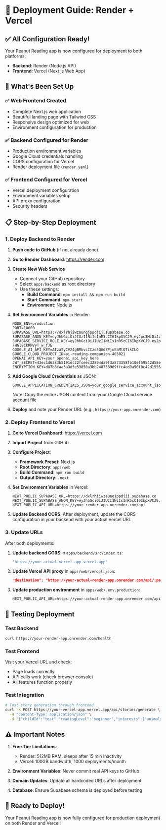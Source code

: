 # 🚀 Deployment Guide: Render + Vercel

## ✅ **All Configuration Ready!**

Your Peanut Reading app is now configured for deployment to both platforms:

- **Backend**: Render (Node.js API)
- **Frontend**: Vercel (Next.js Web App)

## 🎯 **What's Been Set Up**

### ✅ **Web Frontend Created**
- Complete Next.js web application
- Beautiful landing page with Tailwind CSS
- Responsive design optimized for web
- Environment configuration for production

### ✅ **Backend Configured for Render**
- Production environment variables
- Google Cloud credentials handling
- CORS configuration for Vercel
- Render deployment file (`render.yaml`)

### ✅ **Frontend Configured for Vercel**
- Vercel deployment configuration
- Environment variables setup
- API proxy configuration
- Security headers

## 📋 **Step-by-Step Deployment**

### 1. Deploy Backend to Render

1. **Push code to GitHub** (if not already done)
2. **Go to Render Dashboard**: https://render.com
3. **Create New Web Service**
   - Connect your GitHub repository
   - Select `apps/backend` as root directory
   - Use these settings:
     - **Build Command**: `npm install && npm run build`
     - **Start Command**: `npm start`
     - **Environment**: Node.js

4. **Set Environment Variables** in Render:
   ```
   NODE_ENV=production
   PORT=10000
   SUPABASE_URL=https://dxlrhjiwzaungjppdjij.supabase.co
   SUPABASE_ANON_KEY=eyJhbGciOiJIUzI1NiIsInR5cCI6IkpXVCJ9.eyJpc3MiOiJzdXBhYmFzZSIsInJlZiI6ImR4bHJoaml3emF1bmdqcHBkamlqIiwicm9sZSI6ImFub24iLCJpYXQiOjE3NTE3NDczOTUsImV4cCI6MjA2NzMyMzM5NX0.iLI7CqVgVsCDLzGjD3jZpdzAujVO1WC2Hbb3PNopHNA
   SUPABASE_SERVICE_ROLE_KEY=eyJhbGciOiJIUzI1NiIsInR5cCI6IkpXVCJ9.eyJpc3MiOiJzdXBhYmFzZSIsInJlZiI6ImR4bHJoaml3emF1bmdqcHBkamlqIiwicm9sZSI6InNlcnZpY2Vfcm9sZSIsImlhdCI6MTc1MTc0NzM5NSwiZXhwIjoyMDY3MzIzMzk1fQ.RdU9YCPBRGTbPj7qGhQLYK6p-FHGl8CkRMVyT_w_fJE
   GOOGLE_AI_API_KEY=AIzaSyCV24gBMbvcCCze5QGdZPjuEaMtQTikCLQ
   GOOGLE_CLOUD_PROJECT_ID=ai-reading-companion-465021
   OPENAI_API_KEY=your_openai_api_key_here
   JWT_SECRET=43ec1d6383b5191dc22fceec32894da9f3a873358fb10ef59542d58eb98211e0
   ENCRYPTION_KEY=d87b8faa3a3d5e53850a3bb248758969ffc4ed9a50f0c42d1556021327ede152
   ```

5. **Add Google Cloud Credentials** as JSON:
   ```
   GOOGLE_APPLICATION_CREDENTIALS_JSON=your_google_service_account_json_here
   ```
   Note: Copy the entire JSON content from your Google Cloud service account file

6. **Deploy** and note your Render URL (e.g., `https://your-app.onrender.com`)

### 2. Deploy Frontend to Vercel

1. **Go to Vercel Dashboard**: https://vercel.com
2. **Import Project** from GitHub
3. **Configure Project**:
   - **Framework Preset**: Next.js
   - **Root Directory**: `apps/web`
   - **Build Command**: `npm run build`
   - **Output Directory**: `.next`

4. **Set Environment Variables** in Vercel:
   ```
   NEXT_PUBLIC_SUPABASE_URL=https://dxlrhjiwzaungjppdjij.supabase.co
   NEXT_PUBLIC_SUPABASE_ANON_KEY=eyJhbGciOiJIUzI1NiIsInR5cCI6IkpXVCJ9.eyJpc3MiOiJzdXBhYmFzZSIsInJlZiI6ImR4bHJoaml3emF1bmdqcHBkamlqIiwicm9sZSI6ImFub24iLCJpYXQiOjE3NTE3NDczOTUsImV4cCI6MjA2NzMyMzM5NX0.iLI7CqVgVsCDLzGjD3jZpdzAujVO1WC2Hbb3PNopHNA
   NEXT_PUBLIC_API_URL=https://your-render-app.onrender.com/api
   ```

5. **Update Backend CORS**: After deployment, update the CORS configuration in your backend with your actual Vercel URL

### 3. Update URLs

After both deployments:

1. **Update backend CORS** in `apps/backend/src/index.ts`:
   ```javascript
   'https://your-actual-vercel-app.vercel.app'
   ```

2. **Update Vercel API proxy** in `apps/web/vercel.json`:
   ```json
   "destination": "https://your-actual-render-app.onrender.com/api/:path*"
   ```

3. **Update production environment** in `apps/web/.env.production`:
   ```
   NEXT_PUBLIC_API_URL=https://your-actual-render-app.onrender.com/api
   ```

## 🧪 **Testing Deployment**

### Test Backend
```bash
curl https://your-render-app.onrender.com/health
```

### Test Frontend
Visit your Vercel URL and check:
- Page loads correctly
- API calls work (check browser console)
- All features function properly

### Test Integration
```bash
# Test story generation through frontend
curl -X POST https://your-vercel-app.vercel.app/api/stories/generate \
  -H "Content-Type: application/json" \
  -d '{"childId":"test","readingLevel":"beginner","interests":["animals"]}'
```

## ⚠️ **Important Notes**

1. **Free Tier Limitations**:
   - Render: 512MB RAM, sleeps after 15 min inactivity
   - Vercel: 100GB bandwidth, 1000 deployments/month

2. **Environment Variables**: Never commit real API keys to GitHub

3. **Domain Updates**: Update all hardcoded URLs after deployment

4. **Database**: Ensure Supabase schema is deployed before testing

## 🎉 **Ready to Deploy!**

Your Peanut Reading app is now fully configured for production deployment on both Render and Vercel!